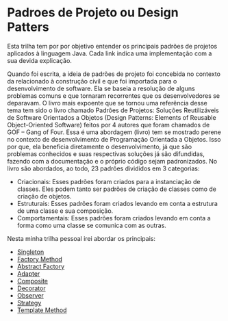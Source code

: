 # Padroes de Projeto ou Design Patters
Esta trilha tem por por objetivo entender os principais padrões de projetos aplicados à linguagem Java. Cada link indica uma implementação com a sua devida explicação.

Quando foi escrita, a ideia de padrões de projeto foi concebida no contexto da relacionado à construção civil e que foi importada para o desenvolvimento de software. Ela se baseia a resolução de alguns problemas comuns e que tornaram recorrentes que os desenvolvedores se deparavam.
O livro mais expoente que se tornou uma referência desse tema tem sido o livro chamado Padrões de Projetos: Soluções Reutilizáveis de Software Orientados a Objetos (Design Patterns: Elements of Reusable Object-Oriented Software) feitos por 4 autores que foram chamados de GOF – Gang of Four.
Essa é uma abordagem (livro) tem se mostrado perene no contexto de desenvolvimento de Programação Orientada a Objetos. Isso por que, ela beneficia diretamente o desenvolvimento, já que são problemas conhecidos e suas respectivas soluções já são difundidas, fazendo com a documentação e o próprio código sejam padronizados.
No livro são abordados, ao todo, 23 padrões divididos em 3 categorias:
- Criacionais: Esses padrões foram criados para a instanciação de classes. Eles podem tanto ser padrões de criação de classes como de criação de objetos.
- Estruturais: Esses padrões foram criados levando em conta a estrutura de uma classe e sua composição.
- Comportamentais: Esses padrões foram criados levando em conta a forma como uma classe se comunica com as outras.

Nesta minha trilha pessoal irei abordar os principais:

- [Singleton](https://github.com/alexsandro-matias/padroes-projeto-java/tree/01-singleton)
- [Factory Method]()
- [Abstract Factory]()
- [Adapter]()
- [Composite]()
- [Decorator]()
- [Observer]()
- [Strategy]()
- [Template Method]()

